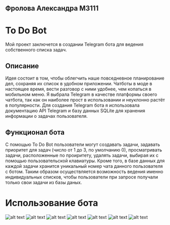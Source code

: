 ## Фролова Александра М3111
# To Do Bot
Мой проект заключется в создании Telegram бота для ведения собственного списка задач.
## Описание
Идея состоит в том, чтобы облегчить наше повседневное планирование дел, сохраняя их список в удобном приложении. 
Чатботы в моде в настоящее время, вести разговор с ними удобнее, чем копаться в мобильном меню. 
Я выбрала Telegram в качестве платформы своего чатбота, так как он наиболее прост в использовании и неуклонно растёт в популярности.
Для создания Telegram бота я использовала документацию API Telegram и базу данных SQLite для хранения информации о задачах пользователя.
## Функционал бота
С помощью To Do Bot пользователи могут создавать задачи, задавать приоритет для задач (число от 1 до 3, по умолчанию 0), 
просматривать задачи, расположенные по проиритету, удалять задачи, выбирая их с помощью пользовательской клавиатуры. 
Кроме того, в базе данных для каждой задачи хранится уникальный номер чата данного пользователя с ботом. 
Таким образом осуществляется возможность ведения именно индивидуальных списков, чтобы пользователи при запросе получали только свои задачи из базы даных.
# Использование бота
![alt text](https://cloud.githubusercontent.com/assets/22800693/26804485/cbecc490-4a50-11e7-8d74-ab094d33a18e.png)
![alt text](https://cloud.githubusercontent.com/assets/22800693/26805156/5c37bc88-4a53-11e7-8595-23a08bc316bc.png)
![alt text](https://cloud.githubusercontent.com/assets/22800693/26804576/1a3b8910-4a51-11e7-8455-f6a582283664.png)
![alt text](https://cloud.githubusercontent.com/assets/22800693/26804589/26a20828-4a51-11e7-8180-01d5f6eae17a.png)
![alt text](https://cloud.githubusercontent.com/assets/22800693/26804610/35f847c4-4a51-11e7-9e20-f6874bd17f1a.png)
![alt text](https://cloud.githubusercontent.com/assets/22800693/26804617/425129d2-4a51-11e7-8024-f23622801d1f.png)
![alt text](https://cloud.githubusercontent.com/assets/22800693/26804628/4da3a04e-4a51-11e7-9f18-6b26c51b00c3.jpg)
